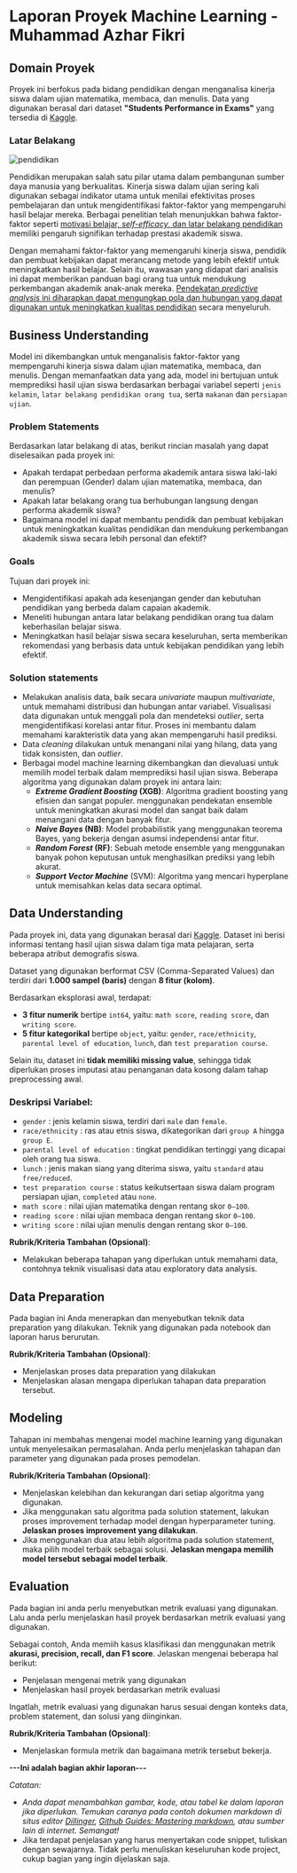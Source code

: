 # Laporan Proyek Machine Learning - Muhammad Azhar Fikri

## Domain Proyek

Proyek ini berfokus pada bidang pendidikan dengan menganalisa kinerja siswa dalam ujian matematika, membaca, dan menulis. 
Data yang digunakan berasal dari dataset **"Students Performance in Exams"** yang tersedia di [Kaggle](https://www.kaggle.com/datasets/spscientist/students-performance-in-exams). 

### Latar Belakang
![pendidikan](https://media.istockphoto.com/id/1260413500/id/foto/anak-anak-belajar-di-luar-ruangan-di-taman.jpg?s=170667a&w=0&k=20&c=sDsnoLgmJst_oBx0y0oXkdsAi3CYjMbHRKtA0c6buIQ=)

Pendidikan merupakan salah satu pilar utama dalam pembangunan sumber daya manusia yang berkualitas. Kinerja siswa dalam ujian sering kali digunakan sebagai indikator utama untuk menilai efektivitas proses pembelajaran dan untuk mengidentifikasi faktor-faktor yang mempengaruhi hasil belajar mereka. Berbagai penelitian telah menunjukkan bahwa faktor-faktor seperti [motivasi belajar, _self-efficacy_, dan latar belakang pendidikan](https://journal.uny.ac.id/index.php/jrpm/article/view/2666) memiliki pengaruh signifikan terhadap prestasi akademik siswa. 

Dengan memahami faktor-faktor yang memengaruhi kinerja siswa, pendidik dan pembuat kebijakan dapat merancang metode yang lebih efektif untuk meningkatkan hasil belajar. Selain itu, wawasan yang didapat dari analisis ini dapat memberikan panduan bagi orang tua untuk mendukung perkembangan akademik anak-anak mereka. [Pendekatan _predictive analysis_ ini diharapkan dapat mengungkap pola dan hubungan yang dapat digunakan untuk meningkatkan kualitas pendidikan](https://arxiv.org/abs/2208.07749) secara menyeluruh.

## Business Understanding
Model ini dikembangkan untuk menganalisis faktor-faktor yang mempengaruhi kinerja siswa dalam ujian matematika, membaca, dan menulis. Dengan memanfaatkan data yang ada, model ini bertujuan untuk memprediksi hasil ujian siswa berdasarkan berbagai variabel seperti `jenis kelamin`, `latar belakang pendidikan orang tua`, serta `makanan` dan `persiapan ujian`.

### Problem Statements
Berdasarkan latar belakang di atas, berikut rincian masalah yang dapat diselesaikan pada proyek ini:
- Apakah terdapat perbedaan performa akademik antara siswa laki-laki dan perempuan (Gender) dalam ujian matematika, membaca, dan menulis?
- Apakah latar belakang orang tua berhubungan langsung dengan performa akademik siswa?
- Bagaimana model ini dapat membantu pendidik dan pembuat kebijakan untuk meningkatkan kualitas pendidikan dan mendukung perkembangan akademik siswa secara lebih personal dan efektif?

### Goals
Tujuan dari proyek ini:
- Mengidentifikasi apakah ada kesenjangan gender dan kebutuhan pendidikan yang berbeda dalam capaian akademik.
- Meneliti hubungan antara latar belakang pendidikan orang tua dalam keberhasilan belajar siswa.
- Meningkatkan hasil belajar siswa secara keseluruhan, serta memberikan rekomendasi yang berbasis data untuk kebijakan pendidikan yang lebih efektif.

### Solution statements
- Melakukan analisis data, baik secara _univariate_ maupun _multivariate_, untuk memahami distribusi dan hubungan antar variabel. Visualisasi data digunakan untuk menggali pola dan mendeteksi _outlier_, serta mengidentifikasi korelasi antar fitur. Proses ini membantu dalam memahami karakteristik data yang akan mempengaruhi hasil prediksi.
- Data _cleaning_ dilakukan untuk menangani nilai yang hilang, data yang tidak konsisten, dan _outlier_.
- Berbagai model machine learning dikembangkan dan dievaluasi untuk memilih model terbaik dalam memprediksi hasil ujian siswa. Beberapa algoritma yang digunakan dalam proyek ini antara lain:
    * **_Extreme Gradient Boosting_ (XGB)**: Algoritma gradient boosting yang efisien dan sangat populer. menggunakan pendekatan ensemble untuk meningkatkan akurasi model dan sangat baik dalam menangani data dengan banyak fitur.
    * **_Naive Bayes_ (NB)**: Model probabilistik yang menggunakan teorema Bayes, yang bekerja dengan asumsi independensi antar fitur.
    * **_Random Forest_ (RF)**: Sebuah metode ensemble yang menggunakan banyak pohon keputusan untuk menghasilkan prediksi yang lebih akurat.
    * **_Support Vector Machine_** (SVM): Algoritma yang mencari hyperplane untuk memisahkan kelas data secara optimal.

## Data Understanding
Pada proyek ini, data yang digunakan berasal dari [Kaggle](https://www.kaggle.com/datasets/spscientist/students-performance-in-exams). Dataset ini berisi informasi tentang hasil ujian siswa dalam tiga mata pelajaran, serta beberapa atribut demografis siswa.

Dataset yang digunakan berformat CSV (Comma-Separated Values) dan terdiri dari **1.000 sampel (baris)** dengan **8 fitur (kolom)**.

Berdasarkan eksplorasi awal, terdapat:
- **3 fitur numerik** bertipe `int64`, yaitu: `math score`, `reading score`, dan `writing score`.
- **5 fitur kategorikal** bertipe `object`, yaitu: `gender`, `race/ethnicity`, `parental level of education`, `lunch`, dan `test preparation course`.

Selain itu, dataset ini **tidak memiliki missing value**, sehingga tidak diperlukan proses imputasi atau penanganan data kosong dalam tahap preprocessing awal.

### Deskripsi Variabel:
- `gender` : jenis kelamin siswa, terdiri dari `male` dan `female`.
- `race/ethnicity` : ras atau etnis siswa, dikategorikan dari `group A` hingga `group E`.
- `parental level of education` : tingkat pendidikan tertinggi yang dicapai oleh orang tua siswa.
- `lunch` : jenis makan siang yang diterima siswa, yaitu `standard` atau `free/reduced`.
- `test preparation course` : status keikutsertaan siswa dalam program persiapan ujian, `completed` atau `none`.
- `math score` : nilai ujian matematika dengan rentang skor `0–100`.
- `reading score` : nilai ujian membaca dengan rentang skor `0–100`.
- `writing score` : nilai ujian menulis dengan rentang skor `0–100`.

**Rubrik/Kriteria Tambahan (Opsional)**:
- Melakukan beberapa tahapan yang diperlukan untuk memahami data, contohnya teknik visualisasi data atau exploratory data analysis.

## Data Preparation
Pada bagian ini Anda menerapkan dan menyebutkan teknik data preparation yang dilakukan. Teknik yang digunakan pada notebook dan laporan harus berurutan.

**Rubrik/Kriteria Tambahan (Opsional)**: 
- Menjelaskan proses data preparation yang dilakukan
- Menjelaskan alasan mengapa diperlukan tahapan data preparation tersebut.

## Modeling
Tahapan ini membahas mengenai model machine learning yang digunakan untuk menyelesaikan permasalahan. Anda perlu menjelaskan tahapan dan parameter yang digunakan pada proses pemodelan.

**Rubrik/Kriteria Tambahan (Opsional)**: 
- Menjelaskan kelebihan dan kekurangan dari setiap algoritma yang digunakan.
- Jika menggunakan satu algoritma pada solution statement, lakukan proses improvement terhadap model dengan hyperparameter tuning. **Jelaskan proses improvement yang dilakukan**.
- Jika menggunakan dua atau lebih algoritma pada solution statement, maka pilih model terbaik sebagai solusi. **Jelaskan mengapa memilih model tersebut sebagai model terbaik**.

## Evaluation
Pada bagian ini anda perlu menyebutkan metrik evaluasi yang digunakan. Lalu anda perlu menjelaskan hasil proyek berdasarkan metrik evaluasi yang digunakan.

Sebagai contoh, Anda memiih kasus klasifikasi dan menggunakan metrik **akurasi, precision, recall, dan F1 score**. Jelaskan mengenai beberapa hal berikut:
- Penjelasan mengenai metrik yang digunakan
- Menjelaskan hasil proyek berdasarkan metrik evaluasi

Ingatlah, metrik evaluasi yang digunakan harus sesuai dengan konteks data, problem statement, dan solusi yang diinginkan.

**Rubrik/Kriteria Tambahan (Opsional)**: 
- Menjelaskan formula metrik dan bagaimana metrik tersebut bekerja.

**---Ini adalah bagian akhir laporan---**

_Catatan:_
- _Anda dapat menambahkan gambar, kode, atau tabel ke dalam laporan jika diperlukan. Temukan caranya pada contoh dokumen markdown di situs editor [Dillinger](https://dillinger.io/), [Github Guides: Mastering markdown](https://guides.github.com/features/mastering-markdown/), atau sumber lain di internet. Semangat!_
- Jika terdapat penjelasan yang harus menyertakan code snippet, tuliskan dengan sewajarnya. Tidak perlu menuliskan keseluruhan kode project, cukup bagian yang ingin dijelaskan saja.

